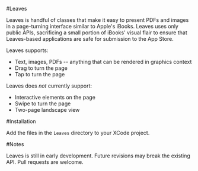 #Leaves

Leaves is handful of classes that make it easy to present PDFs and images in a page-turning interface similar to Apple's iBooks.  Leaves uses only public APIs, sacrificing a small portion of iBooks' visual flair to ensure that Leaves-based applications are safe for submission to the App Store.

Leaves supports:
- Text, images, PDFs -- anything that can be rendered in graphics context
- Drag to turn the page
- Tap to turn the page

Leaves does *not* currently support:
- Interactive elements on the page
- Swipe to turn the page
- Two-page landscape view

#Installation

Add the files in the `Leaves` directory to your XCode project.

#Notes

Leaves is still in early development. Future revisions may break the existing API.  Pull requests are welcome.